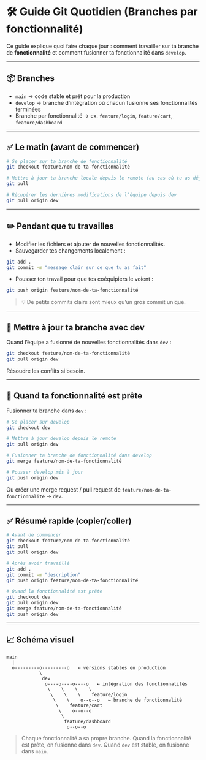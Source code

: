# 🛠 Guide Git Quotidien (Branches par fonctionnalité)

Ce guide explique quoi faire chaque jour : comment travailler sur ta branche de **fonctionnalité** et comment fusionner ta fonctionnalité dans `develop`.

---

## 📦 Branches
- `main` → code stable et prêt pour la production
- `develop` → branche d’intégration où chacun fusionne ses fonctionnalités terminées
- Branche par fonctionnalité → ex. `feature/login`, `feature/cart`, `feature/dashboard`

---

## ✅ **Le matin (avant de commencer)**

```bash
# Se placer sur ta branche de fonctionnalité
git checkout feature/nom-de-ta-fonctionnalité

# Mettre à jour ta branche locale depuis le remote (au cas où tu as déjà poussé hier)
git pull

# Récupérer les dernières modifications de l’équipe depuis dev
git pull origin dev
```

---

## ✏️ **Pendant que tu travailles**
- Modifier les fichiers et ajouter de nouvelles fonctionnalités.
- Sauvegarder tes changements localement :

```bash
git add .
git commit -m "message clair sur ce que tu as fait"
```

- Pousser ton travail pour que tes coéquipiers le voient :

```bash
git push origin feature/nom-de-ta-fonctionnalité
```

> 💡 De petits commits clairs sont mieux qu’un gros commit unique.

---

## 🔄 **Mettre à jour ta branche avec dev**

Quand l’équipe a fusionné de nouvelles fonctionnalités dans `dev` :

```bash
git checkout feature/nom-de-ta-fonctionnalité
git pull origin dev
```

Résoudre les conflits si besoin.

---

## 🚀 **Quand ta fonctionnalité est prête**

Fusionner ta branche dans `dev` :

```bash
# Se placer sur develop
git checkout dev

# Mettre à jour develop depuis le remote
git pull origin dev

# Fusionner ta branche de fonctionnalité dans develop
git merge feature/nom-de-ta-fonctionnalité

# Pousser develop mis à jour
git push origin dev
```

Ou créer une merge request / pull request de `feature/nom-de-ta-fonctionnalité` → `dev`.

---

## ✅ **Résumé rapide (copier/coller)**

```bash
# Avant de commencer
git checkout feature/nom-de-ta-fonctionnalité
git pull
git pull origin dev

# Après avoir travaillé
git add .
git commit -m "description"
git push origin feature/nom-de-ta-fonctionnalité
```

```bash
# Quand la fonctionnalité est prête
git checkout dev
git pull origin dev
git merge feature/nom-de-ta-fonctionnalité
git push origin dev
```

---

## 📈 Schéma visuel

```
main
  |
  o---------o---------o   ← versions stables en production
            \
             dev
              o----o----o----o   ← intégration des fonctionnalités
               \    \    \    \
                \    \    \    feature/login
                 \    \    o--o--o   ← branche de fonctionnalité
                  \    feature/cart
                   \    o--o--o
                    \
                     feature/dashboard
                      o--o--o
```

> Chaque fonctionnalité a sa propre branche. Quand la fonctionnalité est prête, on fusionne dans `dev`. Quand `dev` est stable, on fusionne dans `main`.


